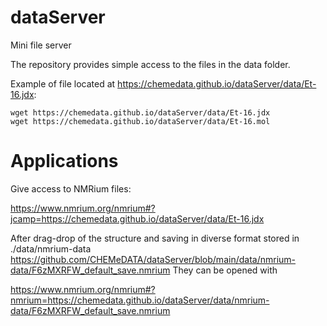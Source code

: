 # dataServer
Mini file server

The repository provides simple access to the files in the data folder.

Example of file located at https://chemedata.github.io/dataServer/data/Et-16.jdx:
```
wget https://chemedata.github.io/dataServer/data/Et-16.jdx
wget https://chemedata.github.io/dataServer/data/Et-16.mol
```

# Applications

Give access to NMRium files:

https://www.nmrium.org/nmrium#?jcamp=https://chemedata.github.io/dataServer/data/Et-16.jdx

After drag-drop of the structure and saving in diverse format stored in ./data/nmrium-data
https://github.com/CHEMeDATA/dataServer/blob/main/data/nmrium-data/F6zMXRFW_default_save.nmrium
They can be opened with

https://www.nmrium.org/nmrium#?nmrium=https://chemedata.github.io/dataServer/data/nmrium-data/F6zMXRFW_default_save.nmrium